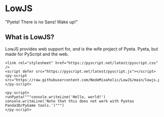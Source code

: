 # LowJS
"Pyeta! There is no Sans! Wake up!"

## What is LowJS?

LowJS provides web support for, and is the wife project of Pyeta. Pyeta, but made for PyScript and the web.

```
<link rel="stylesheet" href="https://pyscript.net/latest/pyscript.css" />
<script defer src="https://pyscript.net/latest/pyscript.js"></script> 
<py-script src="https://raw.githubusercontent.com/NodeMixaholic/LowJS/main/lowjs.py"></py-script>

<py-script>
runPyeta("""console.writeLine('Hello, world!')
console.writeLine('Note that this does not work with Pyetas Panda3D/PyGame tools.')""")
</py-script> 
```

